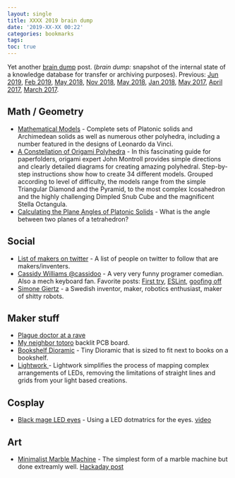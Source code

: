 ```yaml
---
layout: single
title: XXXX 2019 brain dump 
date: '2019-XX-XX 00:22'
categories: bookmarks
tags: 
toc: true
---
```



Yet another [brain dump](https://en.wikipedia.org/wiki/Brain_dump) post. (*brain dump:* snapshot of the internal state of a knowledge database for transfer or archiving purposes). Previous: [Jun 2019](/jun-2019-brain-dump/),  [Feb 2019](/feb-2019-brain-dump), [May 2018](/may-2018-brain-dump), [Nov 2018](/nov-2018-brain-dump), [May 2018](/may-2018-brain-dump), [Jan 2018](/january-2018-brain-dump), [May 2017](/notes-from-may_2017), [April 2017](/notes-from-april_2017), [March 2017](/notes-from-march_2017). 

## Math / Geometry  

- [Mathematical Models](https://home.cc.umanitoba.ca/~gunderso/pages/models.html) - Complete sets of Platonic solids and Archimedean solids as well as numerous other polyhedra, including a number featured in the designs of Leonardo da Vinci. 
- [A Constellation of Origami Polyhedra](https://www.amazon.ca/Constellation-Origami-Polyhedra-John-Montroll/dp/0486439585/) - In this fascinating guide for paperfolders, origami expert John Montroll provides simple directions and clearly detailed diagrams for creating amazing polyhedral. Step-by-step instructions show how to create 34 different models. Grouped according to level of difficulty, the models range from the simple Triangular Diamond and the Pyramid, to the most complex Icosahedron and the highly challenging Dimpled Snub Cube and the magnificent Stella Octangula.
- [Calculating the Plane Angles of Platonic Solids](https://luckytoilet.wordpress.com/2011/10/11/calculating-the-plane-angles-of-platonic-solids/) - What is the angle between two planes of a tetrahedron?


## Social  

- [List of makers on twitter](https://twitter.com/airbornesurfer/status/1120456497513865218) - A list of people on twitter to follow that are makers/inventers. 
- [Cassidy Williams @cassidoo](https://twitter.com/cassidoo) - A very very funny programer comedian. Also a mech keyboard fan. Favorite posts: [First try](https://twitter.com/cassidoo/status/1153738731188187141), [ESLint](https://twitter.com/cassidoo/status/1185656470953549824), [goofing off](https://twitter.com/cassidoo/status/1179110386445905920)
- [Simone Giertz](https://www.youtube.com/channel/UC3KEoMzNz8eYnwBC34RaKCQ) - a Swedish inventor, maker, robotics enthusiast, maker of shitty robots. 

## Maker stuff 

- [Plague doctor at a rave](https://twitter.com/BanhammersWrath/status/1150139506437316609)
- [My neighbor totoro](https://twitter.com/wireengineer/status/1150201866069905409) backlit PCB board. 
- [Bookshelf Dioramic](https://laughingsquid.com/back-alley-bookshelf-inserts/) - Tiny Dioramic that is sized to fit next to books on a bookshelf.
- [Lightwork ](https://github.com/marvage/Lightwork) - Lightwork simplifies the process of mapping complex arrangements of LEDs, removing the limitations of straight lines and grids from your light based creations.

## Cosplay 

- [Black mage LED eyes](https://twitter.com/labratbot/status/1130450748284841984) - Using a LED dotmatrics for the eyes. [video](https://www.instagram.com/p/BxptEeencqw/?igshid=ijvoo59mhtbo)

## Art 

- [Minimalist Marble Machine](https://tinkerlog.com/2015/02/24/minimalist-marble-machine/) - The simplest form of a marble machine but done extreamly well. [Hackaday post](https://hackaday.com/2015/03/21/your-marble-machine-doesnt-need-to-change-the-world/)
